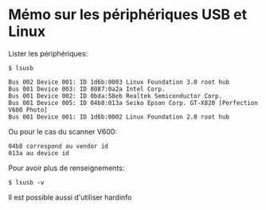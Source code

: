 # Mémo sur les périphériques USB et Linux

Lister les périphériques:

	$ lsusb

	Bus 002 Device 001: ID 1d6b:0003 Linux Foundation 3.0 root hub
	Bus 001 Device 003: ID 8087:0a2a Intel Corp. 
	Bus 001 Device 002: ID 0bda:58eb Realtek Semiconductor Corp. 
	Bus 001 Device 005: ID 04b8:013a Seiko Epson Corp. GT-X820 [Perfection V600 Photo]
	Bus 001 Device 001: ID 1d6b:0002 Linux Foundation 2.0 root hub

Ou pour le cas du scanner V600:

	04b8 correspond au vendor id
	013a au device id

Pour avoir plus de renseignements:

	$ lsusb -v

Il est possible aussi d'utiliser hardinfo
